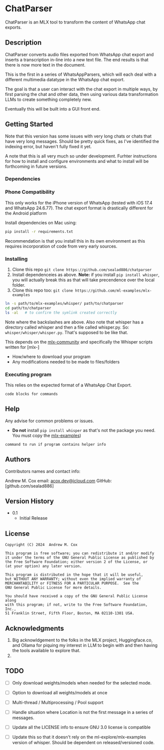 # ChatParser

ChatParser is an MLX tool to transform the content of WhatsApp chat exports. 


## Description

ChatParser converts audio files exported from WhatsApp chat export and inserts a transcription 
in-line into a new text file. The end results is that there is now more text in the document.

This is the first in a series of WhatsAppParsers, which will each deal with a different 
multimedia datatype in the WhatsApp chat export. 

The goal is that a user can interact with the chat export in multiple ways, by first 
parsing the chat and other data, then using various data transformation LLMs to create 
something completely new.

Eventually this will be built into a GUI front end.

## Getting Started

Note that this version has some issues with very long chats or chats that have very long messages. Should be pretty quick fixes, as I've identified the indexing error, but haven't fully fixed it yet. 

A note that this is all very much so under development. Furhter instructions for how to 
install and configure environments and what to install will be forthcoming in future versions. 

### Dependencies

### Phone Compatibility
This only works for the iPhone version of WhatsApp (tested with iOS 17.4 and WhatsApp 24.6.77). 
The chat export format is drastically different for the Android platform

Install dependencies on Mac using:
```bash
pip install -r requirements.txt
```

Recommendation is that you install this in its own environment as this requires incorporation of code from very early sources. 

### Installing

1. Clone this repo `git clone https://github.com/sealad886/chatparser`
1. Install dependenceies as above. **Note:** if you install `pip install whisper`, you will actually break this as that will take precendence over the local folder.
1. Clone this repo too: `git clone https://github.com/ml-examples/mlx-examples`

```bash
ln -s path/to/mlx-examples/whisper/ path/to/chatparser
cd path/to/chatparser
ls -al   # to confirm the symlink created correctly
```
Note where the backslashes are above. Also note that whisper has a directory called whisper and then a file called whisper.py. So: `whisper/whisper/whisper.py`. That's supposed to be like that.

This depends on the [mlx-community](https://huggingface.io/mlx-community) and specifically the Whisper scripts written for 
[mlx-]
* How/where to download your program
* Any modifications needed to be made to files/folders

### Executing program

This relies on the expected format of a WhatsApp Chat Export. 
```
code blocks for commands
```

## Help

Any advise for common problems or issues.
* **Do not** install `pip install whisper` as that's not the package you need. You must copy the [mlx-examples](ml-exambles/))
```
command to run if program contains helper info
```

## Authors

Contributors names and contact info:

Andrew M. Cox
email: acox.dev@icloud.com
GitHub: [github.com/sealad886]

## Version History

* 0.1
    * Initial Release

## License

    Copyright (C) 2024  Andrew M. Cox

    This program is free software; you can redistribute it and/or modify
    it under the terms of the GNU General Public License as published by
    the Free Software Foundation; either version 2 of the License, or
    (at your option) any later version.

    This program is distributed in the hope that it will be useful,
    but WITHOUT ANY WARRANTY; without even the implied warranty of
    MERCHANTABILITY or FITNESS FOR A PARTICULAR PURPOSE.  See the
    GNU General Public License for more details.

    You should have received a copy of the GNU General Public License along
    with this program; if not, write to the Free Software Foundation, Inc.,
    51 Franklin Street, Fifth Floor, Boston, MA 02110-1301 USA.

## Acknowledgments
1. Big acknowldgement to the folks in the MLX project, Huggingface.co, and Ollama for piquing my interest in LLM to begin with and then having the tools available to explore that. 
1. 

## TODO
- [ ] Only download weights/models when needed for the selected mode.
- [ ] Option to download all weights/models at once
- [ ] Multi-thread / Multiprocessing / Pool support
- [ ] Handle situation where Location is not the first message in a series of messages.
- [ ] Update all the LICENSE info to ensure GNU 3.0 license is compatible
- [ ] Update this so that it doesn't rely on the ml-explore/mlx-examples version of whisper. Should be dependent on released/versioned code. 
    